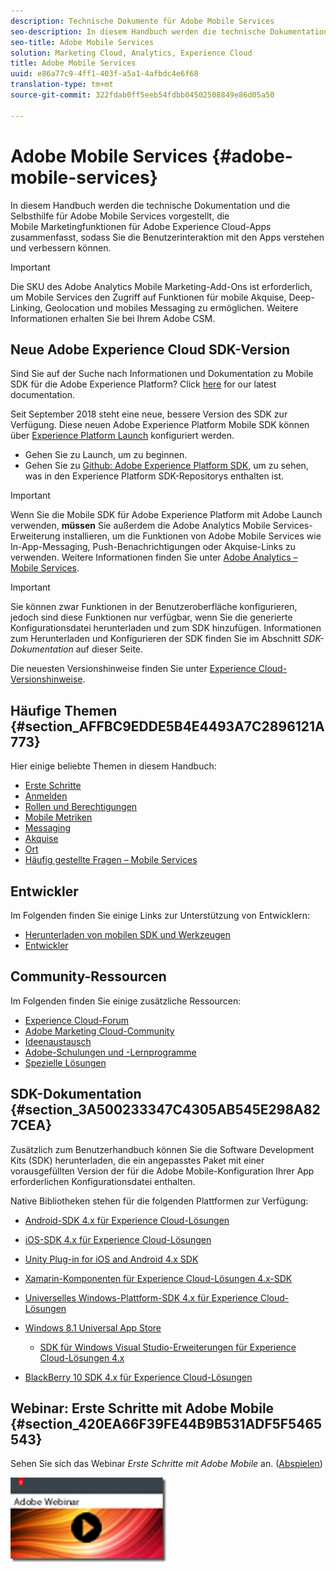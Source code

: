 ```yaml
---
description: Technische Dokumente für Adobe Mobile Services
seo-description: In diesem Handbuch werden die technische Dokumentation und die Selbsthilfe für Adobe Mobile Services vorgestellt, die Mobile Marketingfunktionen für Adobe Experience Cloud-Apps zusammenfasst, sodass Sie die Benutzerinteraktion mit den Apps verstehen und verbessern können.
seo-title: Adobe Mobile Services
solution: Marketing Cloud, Analytics, Experience Cloud
title: Adobe Mobile Services
uuid: e86a77c9-4ff1-403f-a5a1-4afbdc4e6f68
translation-type: tm+mt
source-git-commit: 322fdab0ff5eeb54fdbb04502508849e86d05a50

---
```



# Adobe Mobile Services {#adobe-mobile-services}

In diesem Handbuch werden die technische Dokumentation und die Selbsthilfe für Adobe Mobile Services vorgestellt, die Mobile Marketingfunktionen für Adobe Experience Cloud-Apps zusammenfasst, sodass Sie die Benutzerinteraktion mit den Apps verstehen und verbessern können.

>[!IMPORTANT]
>
>Die SKU des Adobe Analytics Mobile Marketing-Add-Ons ist erforderlich, um Mobile Services den Zugriff auf Funktionen für mobile Akquise, Deep-Linking, Geolocation und mobiles Messaging zu ermöglichen. Weitere Informationen erhalten Sie bei Ihrem Adobe CSM.

## Neue Adobe Experience Cloud SDK-Version

Sind Sie auf der Suche nach Informationen und Dokumentation zu Mobile SDK für die Adobe Experience Platform? Click [here](https://aep-sdks.gitbook.io/docs/) for our latest documentation.

Seit September 2018 steht eine neue, bessere Version des SDK zur Verfügung. Diese neuen Adobe Experience Platform Mobile SDK können über [Experience Platform Launch](https://www.adobe.com/experience-platform/launch.html) konfiguriert werden.

* Gehen Sie zu Launch, um zu beginnen.
* Gehen Sie zu [Github: Adobe Experience Platform SDK](https://github.com/Adobe-Marketing-Cloud/acp-sdks), um zu sehen, was in den Experience Platform SDK-Repositorys enthalten ist.

>[!IMPORTANT]
>
> Wenn Sie die Mobile SDK für Adobe Experience Platform mit Adobe Launch verwenden, **müssen** Sie außerdem die Adobe Analytics Mobile Services-Erweiterung installieren, um die Funktionen von Adobe Mobile Services wie In-App-Messaging, Push-Benachrichtigungen oder Akquise-Links zu verwenden. Weitere Informationen finden Sie unter [Adobe Analytics – Mobile Services](https://aep-sdks.gitbook.io/docs/using-mobile-extensions/adobe-analytics-mobile-services).

>[!IMPORTANT]
>
>Sie können zwar Funktionen in der Benutzeroberfläche konfigurieren, jedoch sind diese Funktionen nur verfügbar, wenn Sie die generierte Konfigurationsdatei herunterladen und zum SDK hinzufügen. Informationen zum Herunterladen und Konfigurieren der SDK finden Sie im Abschnitt *SDK-Dokumentation* auf dieser Seite.

Die neuesten Versionshinweise finden Sie unter [Experience Cloud-Versionshinweise](https://docs.adobe.com/content/help/en/release-notes/experience-cloud/current.html).

## Häufige Themen {#section_AFFBC9EDDE5B4E4493A7C2896121A773}

Hier einige beliebte Themen in diesem Handbuch:

* [Erste Schritte](/help/using/gs/gs.md)
* [Anmelden](/help/using/gs/gs-signin.md)
* [Rollen und Berechtigungen](/help/using/gs/c-mob-roles-and-permissions.md)
* [Mobile Metriken](/help/using/gs/metrics/metrics.md)
* [Messaging](/help/using/in-app-messaging/in-app-messaging.md)
* [Akquise](/help/using/acquisition-main/acquisition-main.md)
* [Ort](/help/using/location/c-location-overview.md)
* [Häufig gestellte Fragen – Mobile Services](/help/using/faq-mobile.md)

## Entwickler

Im Folgenden finden Sie einige Links zur Unterstützung von Entwicklern:

* [Herunterladen von mobilen SDK und Werkzeugen](/help/using/c-manage-app-settings/c-mob-confg-app/t-config-analytics/download-sdk.md)
* [Entwickler](https://docs.adobe.com/content/help/en/analytics/implementation/home.html)

## Community-Ressourcen

Im Folgenden finden Sie einige zusätzliche Ressourcen:

* [Experience Cloud-Forum](https://forums.adobe.com/community/experience-cloud)
* [Adobe Marketing Cloud-Community](https://helpx.adobe.com/marketing-cloud.html?promoid=KAWSE)
* [Ideenaustausch](https://forums.adobe.com/community/experience-cloud/analytics-cloud/analytics)
* [Adobe-Schulungen und -Lernprogramme](https://helpx.adobe.com/learning.html?promoid=KAUDK)
* [Spezielle Lösungen](https://www.adobe.com/marketing-cloud.html)

## SDK-Dokumentation {#section_3A500233347C4305AB545E298A827CEA}

Zusätzlich zum Benutzerhandbuch können Sie die Software Development Kits (SDK) herunterladen, die ein angepasstes Paket mit einer vorausgefüllten Version der für die Adobe Mobile-Konfiguration Ihrer App erforderlichen Konfigurationsdatei enthalten.

Native Bibliotheken stehen für die folgenden Plattformen zur Verfügung:

* [Android-SDK 4.x für Experience Cloud-Lösungen](/help/android/overview.md)
* [iOS-SDK 4.x für Experience Cloud-Lösungen](/help/ios/overview.md)
* [Unity Plug-in for iOS and Android 4.x SDK](/help/unity/get-started.md)
* [Xamarin-Komponenten für Experience Cloud-Lösungen 4.x-SDK](/help/xamarin/get-started.md)
* [Universelles Windows-Plattform-SDK 4.x für Experience Cloud-Lösungen](/help/universal-windows/overview.md)
* [Windows 8.1 Universal App Store](/help/windows-appstore/overview.md)

   * [SDK für Windows Visual Studio-Erweiterungen für Experience Cloud-Lösungen 4.x](/help/windows-appstore/extensions/win-vse-4x.md)

* [BlackBerry 10 SDK 4.x für Experience Cloud-Lösungen](/help/blackberry/overview.md)

## Webinar: Erste Schritte mit Adobe Mobile {#section_420EA66F39FE44B9B531ADF5F5465543}

Sehen Sie sich das Webinar *Erste Schritte mit Adobe Mobile* an. ([Abspielen](https://adobe.ly/PsxCFn))

[  ![](assets/webinar.png) ](https://adobe.ly/PsxCFn)

